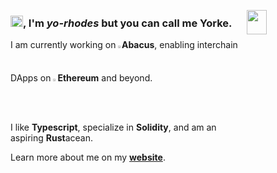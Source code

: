 <a href="https://github.com/yorhodes"><img src="https://github-readme-stats.vercel.app/api?username=yorhodes&show_icons=true&theme=graywhite&count_private=true&include_all_commits=true&hide_rank=true&custom_title=Github+Stats" align="right" width="25%" height="10%"/></a>

<!-- <a href="https://wakatime.com/@yorhodes"><img src="https://github-readme-stats.vercel.app/api/wakatime?username=yorhodes&time_range=last_year&theme=graywhite" align="right" width="30%" height="30%"/></a> -->

### <img src="https://raw.githubusercontent.com/iampavangandhi/iampavangandhi/master/gifs/Hi.gif" width="20px" height="18px">, I'm *yo-rhodes* but you can call me Yorke.

I am currently working on <a href="https://www.useabacus.network/"><img src="https://www.useabacus.network/__PUBLIC_LIGHT/assets/GwCMi-Horizontal-Black.svg" width="1.1%"/></a>**Abacus**, enabling interchain DApps on <img src="https://user-images.githubusercontent.com/3020995/154387074-1d85c334-a33e-4bfd-bcc4-1cba921ea40e.svg" width=1.4%>**Ethereum** and beyond.

I like **Typescript**, specialize in **Solidity**, and am an aspiring **Rust**acean.

Learn more about me on my **[website](https://www.yorke.dev)**.
